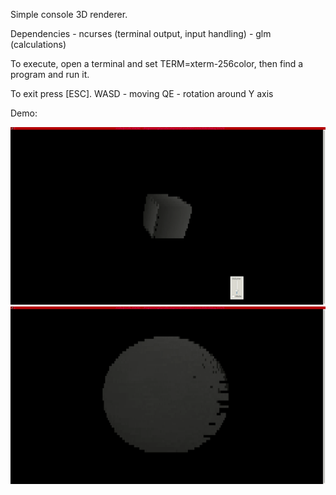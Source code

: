 Simple console 3D renderer.

Dependencies
    - ncurses (terminal output, input handling)
    - glm (calculations)
    
    
To execute, open a terminal and set TERM=xterm-256color, then find a program and run it.

To exit press [ESC].
WASD - moving
QE - rotation around Y axis

Demo:

![Cube](gifs/cube.gif)
![Sphere](gifs/sphere.gif)